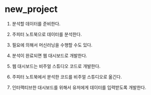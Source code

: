 # new_project
1. 분석할 데이터를 준비한다.

2. 주피터 노트북으로 데이터를 분석한다.

3. 필요에 의해서 머신러닝을 수행할 수도 있다.

4. 분석이 완료되면 웹 대시보드로 개발한다.

5. 웹 대시보드는 비주얼 스튜디오 코드로 개발한다.

6. 주피터 노트북에서 분석한 코드를 비주얼 스튜디오로 옮긴다.

7. 인터랙티브한 대시보드를 위해서 유저에게 데이터를 입력받도록 개발한다.
